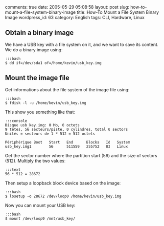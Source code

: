 comments: true
date: 2005-05-29 05:08:58
layout: post
slug: how-to-mount-a-file-system-binary-image
title: How-To Mount a File System Binary Image
wordpress_id: 63
category: English
tags: CLI, Hardware, Linux

## Obtain a binary image

We have a USB key with a file system on it, and we want to save its content. We do a binary image using:

    :::bash
    $ dd if=/dev/sda1 of=/home/kevin/usb_key.img

## Mount the image file

Get informations about the file system of the image file using:

    :::bash
    $ fdisk -l -u /home/kevin/usb_key.img

This show you something like that:

    :::console
    Disque usb_key.img: 0 Mo, 0 octets
    9 têtes, 56 secteurs/piste, 0 cylindres, total 0 sectors
    Unités = secteurs de 1 * 512 = 512 octets

    Périphérique Boot   Start   End      Blocks   Id   System
    usb_key.img1        56      511559   255752   83   Linux

Get the sector number where the partition start (56) and the size of sectors (512). Multiply the two values:

    :::text
    56 * 512 = 28672

Then setup a loopback block device based on the image:

    :::bash
    $ losetup -o 28672 /dev/loop0 /home/kevin/usb_key.img

Now you can mount your USB key:

    :::bash
    $ mount /dev/loop0 /mnt/usb_key/

